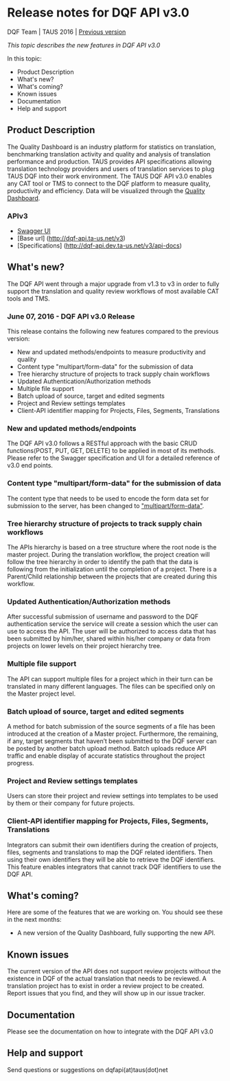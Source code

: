 # Release notes for DQF API v3.0

DQF Team | TAUS 2016 | [Previous version](https://github.com/TAUSBV/dqf-api/releases/tag/v1.3)

_This topic describes the new features in DQF API v3.0_

In this topic:
* Product Description
* What's new?
* What's coming?
* Known issues
* Documentation
* Help and support

## Product Description
The Quality Dashboard is an industry platform for statistics on translation, benchmarking translation activity and quality and analysis of translation performance and production. TAUS provides API specifications allowing translation technology providers and users of translation services to plug TAUS DQF into their work environment.
The TAUS DQF API v3.0 enables  any CAT tool or TMS to connect to the DQF platform to measure quality, productivity and efficiency. Data will be visualized through the [Quality Dashboard](https://dqf.taus.net/quality-dashboard).

### APIv3
* [Swagger UI](http://dqf-api.ta-us.net)
* [Base url] (http://dqf-api.ta-us.net/v3)
* [Specifications] (http://dqf-api.dev.ta-us.net/v3/api-docs)

## What's new?
The DQF API went through a major upgrade from v1.3 to v3 in order to fully support the translation and quality review workflows of most available CAT tools and TMS.

### June 07, 2016 - DQF API v3.0 Release
This release contains the following new features compared to the previous version:
* New and updated methods/endpoints to measure productivity and quality
* Content type "multipart/form-data" for the submission of data
* Tree hierarchy structure of projects to track supply chain workflows
* Updated Authentication/Authorization methods
* Multiple file support
* Batch upload of source, target and edited segments
* Project and Review settings templates
* Client-API identifier mapping for Projects, Files, Segments, Translations

### New and updated methods/endpoints
The DQF API v3.0 follows a RESTful approach with the basic CRUD functions(POST, PUT, GET, DELETE) to be applied in most of its methods. Please refer to the Swagger specification and UI for a detailed reference of v3.0 end points.

### Content type "multipart/form-data" for the submission of data
The content type that needs to be used to encode the form data set for submission to the server, has been changed to ["multipart/form-data"](https://www.w3.org/TR/html401/interact/forms.html#h-17.13.4.2).

### Tree hierarchy structure of projects to track supply chain workflows
The APIs hierarchy is based on a tree structure where the root node is the master project.
During the translation workflow, the project creation will follow the tree hierarchy in order to identify the path that the data is following from the initialization until the completion of a project. There is a Parent/Child relationship between the projects that are created during this workflow.

### Updated Authentication/Authorization methods
After successful submission of username and password to the DQF authentication service the service will create a session which the user can use to access the API.
The user will be authorized to access data that has been submitted by him/her, shared within his/her company or data from projects on lower levels on their project hierarchy tree.

### Multiple file support 
The API can support multiple files for a project which in their turn can be translated in many different languages. The files can be specified only on the Master project level.

### Batch upload of source, target and edited segments
A method for batch submission of the source segments of a file has been introduced at the creation of a Master project.  Furthermore, the remaining, if any, target segments that haven’t been submitted to the DQF server can be posted by another batch upload method. Batch uploads reduce API traffic and enable display of accurate statistics throughout the project progress.

### Project and Review settings templates
Users can store their project and review settings into templates to be used by them or their company for future projects.

### Client-API identifier mapping for Projects, Files, Segments, Translations
Integrators can submit their own identifiers during the creation of projects, files, segments and translations to map the DQF related identifiers. Then using their own identifiers they will be able to retrieve the DQF identifiers. This feature enables integrators that cannot track DQF identifiers to use the DQF API.

## What's coming?
Here are some of the features that we are working on. You should see these in the next months:
* A new version of the Quality Dashboard, fully supporting the new API.

## Known issues
The current version of the API does not support review projects without the existence in DQF of the actual translation that needs to be reviewed. A translation project has to exist in order a review project to be created.
Report issues that you find, and they will show up in our issue tracker.

## Documentation
Please see the documentation on how to integrate with the DQF API v3.0

## Help and support
Send questions or suggestions on dqfapi(at)taus(dot)net
